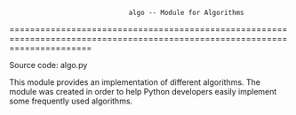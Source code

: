                                   algo -- Module for Algorithms
============================================================================================================================

Source code: algo.py

   This module provides an implementation of different algorithms. The module was created in order to help Python developers easily implement some frequently used algorithms.
